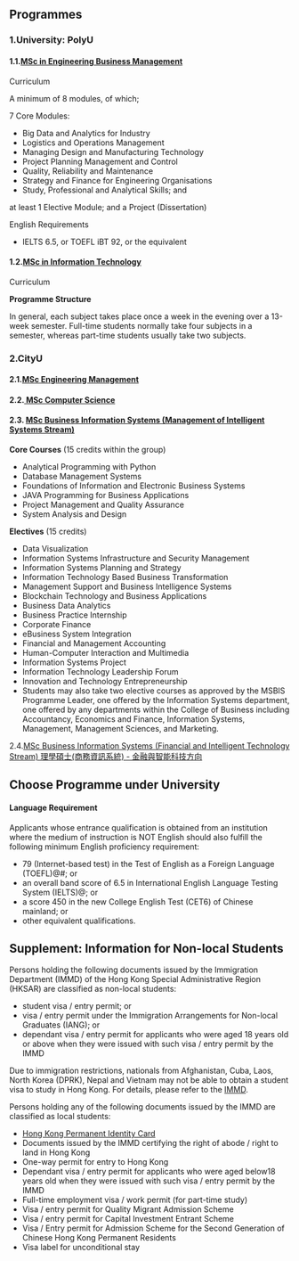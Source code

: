 ## Programmes

### 1.University: PolyU

#### 1.1.[MSc in Engineering Business Management](https://www.polyu.edu.hk/study/pg/tpg/2024/45080-efm-efd-epm-epp)

Curriculum

A minimum of 8 modules, of which;

7 Core Modules:

- Big Data and Analytics for Industry
- Logistics and Operations Management
- Managing Design and Manufacturing Technology
- Project Planning Management and Control
- Quality, Reliability and Maintenance
- Strategy and Finance for Engineering Organisations
- Study, Professional and Analytical Skills; and

at least 1 Elective Module; and a Project (Dissertation)



English Requirements

- IELTS 6.5, or TOEFL iBT 92, or the equivalent



#### 1.2.[MSc in Information Technology](https://www.polyu.edu.hk/study/pg/tpg/2024/61030-fit-pit)

Curriculum

**Programme Structure**

In general, each subject takes place once a week in the evening over a 13-week semester. Full-time students normally take four subjects in a semester, whereas part-time students usually take two subjects.

### 2.CityU

#### 2.1.[MSc Engineering Management](https://www.cityu.edu.hk/pg/programme/p56)



#### 2.2.[ MSc Computer Science](https://www.cityu.edu.hk/pg/programme/p53)



#### 2.3. [MSc Business Information Systems (Management of Intelligent Systems Stream)](https://www.cityu.edu.hk/pg/programme/p05a)

**Core Courses** (15 credits within the group)

- Analytical Programming with Python
- Database Management Systems
- Foundations of Information and Electronic Business Systems
- JAVA Programming for Business Applications
- Project Management and Quality Assurance
- System Analysis and Design

**Electives** (15 credits)

- Data Visualization
- Information Systems Infrastructure and Security Management
- Information Systems Planning and Strategy
- Information Technology Based Business Transformation
- Management Support and Business Intelligence Systems
- Blockchain Technology and Business Applications
- Business Data Analytics
- Business Practice Internship
- Corporate Finance
- eBusiness System Integration
- Financial and Management Accounting
- Human-Computer Interaction and Multimedia
- Information Systems Project
- Information Technology Leadership Forum
- Innovation and Technology Entrepreneurship
- Students may also take two elective courses as approved by the MSBIS Programme Leader, one offered by the Information Systems department, one offered by any departments within the College of Business including Accountancy, Economics and Finance, Information Systems, Management, Management Sciences, and Marketing.

2.4.[MSc Business Information Systems (Financial and Intelligent Technology Stream)
理學碩士(商務資訊系統) - 金融與智能科技方向](https://www.cityu.edu.hk/pg/programme/p05b)

## Choose Programme under University





#### Language Requirement

 Applicants whose entrance qualification is obtained from an institution where the medium of instruction is NOT English should also fulfill the following minimum English proficiency requirement:

- 79 (Internet-based test) in the Test of English as a Foreign Language (TOEFL)@#; or
- an overall band score of 6.5 in International English Language Testing System (IELTS)@; or
- a score 450 in the new College English Test (CET6) of Chinese mainland; or
- other equivalent qualifications.

## Supplement: Information for Non-local Students

Persons holding the following documents issued by the Immigration Department (IMMD) of the Hong Kong Special Administrative Region (HKSAR) are classified as non-local students: 

- student visa / entry permit; or
- visa / entry permit under the Immigration Arrangements for Non-local Graduates (IANG); or
- dependant visa / entry permit for applicants who were aged 18 years old or above when they were issued with such visa / entry permit by the IMMD

Due to immigration restrictions, nationals from Afghanistan, Cuba, Laos, North Korea (DPRK), Nepal and Vietnam may not be able to obtain a student visa to study in Hong Kong. For details, please refer to the [IMMD](https://www.immd.gov.hk/eng/services/index.html).

Persons holding any of the following documents issued by the IMMD are classified as local students:

- [Hong Kong Permanent Identity Card](https://www.immd.gov.hk/eng/services/hkid/smartid.html)
- Documents issued by the IMMD certifying the right of abode / right to land in Hong Kong
- One-way permit for entry to Hong Kong
- Dependant visa / entry permit for applicants who were aged below18 years old when they were issued with such visa / entry permit by the IMMD
- Full-time employment visa / work permit (for part-time study)
- Visa / entry permit for Quality Migrant Admission Scheme
- Visa / entry permit for Capital Investment Entrant Scheme
- Visa / Entry permit for Admission Scheme for the Second Generation of Chinese Hong Kong Permanent Residents
- Visa label for unconditional stay